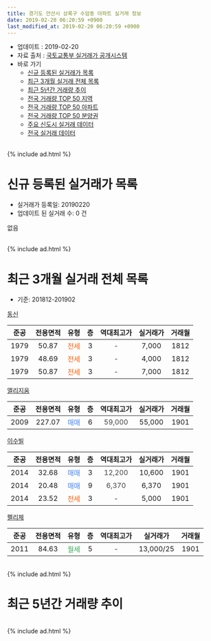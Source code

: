 ```yaml
---
title: 경기도 안산시 상록구 수암동 아파트 실거래 정보
date: 2019-02-20 06:20:59 +0900
last_modified_at: 2019-02-20 06:20:59 +0900
---
```


* 업데이트 : 2019-02-20
* 자료 출처 : [국토교통부 실거래가 공개시스템](http://rt.molit.go.kr)
* 바로 가기
    * [신규 등록된 실거래가 목록](#신규-등록된-실거래가-목록)
    * [최근 3개월 실거래 전체 목록](#최근-3개월-실거래-전체-목록)
    * [최근 5년간 거래량 추이](#최근-5년간-거래량-추이)
    * [전국 거래량 TOP 50 지역](https://inasie.github.io/apt-trade-info/최근-3개월-전국에서-가장-거래가-많이-발생한-지역)
    * [전국 거래량 TOP 50 아파트](https://inasie.github.io/apt-trade-info/최근-3개월-전국에서-가장-거래가-많이-발생한-아파트)
    * [전국 거래량 TOP 50 분양권](https://inasie.github.io/apt-trade-info/최근-3개월-전국에서-가장-거래가-많이-발생한-분양권)
    * [주요 신도시 실거래 데이터](https://inasie.github.io/apt-trade-info/주요-신도시)
    * [전국 실거래 데이터](https://inasie.github.io/apt-trade-info/전국)
<br>
{% include ad.html %}
<br>

# 신규 등록된 실거래가 목록
* 실거래가 등록일: 20190220
* 업데이트 된 실거래 수: 0 건

없음

<br>
{% include ad.html %}
<br>

# 최근 3개월 실거래 전체 목록
* 기준: 201812-201902


[동신](https://search.naver.com/search.naver?query=%EA%B2%BD%EA%B8%B0%EB%8F%84+%EC%95%88%EC%82%B0%EC%8B%9C+%EC%83%81%EB%A1%9D%EA%B5%AC+%EC%88%98%EC%95%94%EB%8F%99+%EB%8F%99%EC%8B%A0)

|준공|전용면적|유형|층|역대최고가|실거래가|거래월|
|:---:|:---:|:---:|:---:|:---:|:---:|:---:|
|1979|50.87|<span style="color:#ff5a00">전세</span>|3|<span style="color:#444444">-</span>|7,000|1812|
|1979|48.69|<span style="color:#ff5a00">전세</span>|3|<span style="color:#444444">-</span>|4,000|1812|
|1979|50.87|<span style="color:#ff5a00">전세</span>|3|<span style="color:#444444">-</span>|7,000|1812|

[엘리지움](https://search.naver.com/search.naver?query=%EA%B2%BD%EA%B8%B0%EB%8F%84+%EC%95%88%EC%82%B0%EC%8B%9C+%EC%83%81%EB%A1%9D%EA%B5%AC+%EC%88%98%EC%95%94%EB%8F%99+%EC%97%98%EB%A6%AC%EC%A7%80%EC%9B%80)

|준공|전용면적|유형|층|역대최고가|실거래가|거래월|
|:---:|:---:|:---:|:---:|:---:|:---:|:---:|
|2009|227.07|<span style="color:#4285f3">매매</span>|6|<span style="color:#444444">59,000</span>|55,000|1901|

[이수빌](https://search.naver.com/search.naver?query=%EA%B2%BD%EA%B8%B0%EB%8F%84+%EC%95%88%EC%82%B0%EC%8B%9C+%EC%83%81%EB%A1%9D%EA%B5%AC+%EC%88%98%EC%95%94%EB%8F%99+%EC%9D%B4%EC%88%98%EB%B9%8C)

|준공|전용면적|유형|층|역대최고가|실거래가|거래월|
|:---:|:---:|:---:|:---:|:---:|:---:|:---:|
|2014|32.68|<span style="color:#4285f3">매매</span>|3|<span style="color:#444444">12,200</span>|10,600|1901|
|2014|20.48|<span style="color:#4285f3">매매</span>|9|<span style="color:#444444">6,370</span>|6,370|1901|
|2014|23.52|<span style="color:#ff5a00">전세</span>|3|<span style="color:#444444">-</span>|5,000|1901|

[펠리체](https://search.naver.com/search.naver?query=%EA%B2%BD%EA%B8%B0%EB%8F%84+%EC%95%88%EC%82%B0%EC%8B%9C+%EC%83%81%EB%A1%9D%EA%B5%AC+%EC%88%98%EC%95%94%EB%8F%99+%ED%8E%A0%EB%A6%AC%EC%B2%B4)

|준공|전용면적|유형|층|역대최고가|실거래가|거래월|
|:---:|:---:|:---:|:---:|:---:|:---:|:---:|
|2011|84.63|<span style="color:#34a853">월세</span>|5|<span style="color:#444444">-</span>|13,000/25|1901|


<br>
{% include ad.html %}
<br>

# 최근 5년간 거래량 추이


<div style="width:100%;">
    <canvas id="deal_progress" height="200"></canvas>
</div>

<script>
new Chart(document.getElementById("deal_progress"), {
    type: 'line',
    data: {
        labels: ['201402','201403','201404','201405','201406','201407','201408','201409','201410','201411','201412','201501','201502','201503','201504','201505','201506','201507','201508','201509','201510','201511','201512','201601','201602','201603','201604','201605','201606','201607','201608','201609','201610','201611','201612','201701','201702','201703','201704','201705','201706','201707','201708','201709','201710','201711','201712','201801','201802','201803','201804','201805','201806','201807','201808','201809','201810','201811','201812','201901','201902'],
        datasets: [{
            label: '매매',
            pointRadius: 1,
            data: [8, 8, 3, 4, 2, 5, 4, 2, 3, 4, 3, 2, 9, 6, 9, 4, 7, 5, 5, 8, 5, 4, 2, 4, 2, 7, 3, 2, 7, 6, 7, 10, 7, 6, 2, 1, 4, 10, 3, 5, 9, 5, 6, 3, 6, 3, 10, 5, 7, 5, 3, 3, 5, 4, 3, 6, 3, 2, 0, 3, 0],
            borderColor: "rgba(255, 201, 14, 1)",
            backgroundColor: "rgba(255, 201, 14, 0.5)",
            fill: false,
            lineTension: 0
        },{
            label: '전월세',
            pointRadius: 1,
            data: [4, 3, 2, 4, 0, 5, 0, 6, 3, 6, 1, 1, 0, 4, 4, 1, 1, 3, 5, 1, 3, 5, 4, 4, 3, 4, 1, 3, 1, 1, 2, 0, 2, 3, 0, 2, 2, 0, 3, 1, 1, 2, 1, 3, 2, 4, 1, 6, 1, 3, 1, 1, 2, 4, 2, 1, 7, 2, 3, 2, 0],
            borderColor: "rgba(0, 141, 185, 1)",
            backgroundColor: "rgba(0, 141, 185, 0.5)",
            fill: false,
            lineTension: 0
        }
        ]
    },
    options: {
        responsive: true,
        title: {
            display: false
        },
        tooltips: {
            mode: 'index',
            intersect: false
        },
        hover: {
            mode: 'nearest',
            intersect: true
        },
        scales: {
            xAxes: [{
                display: true,
                scaleLabel: {
                    display: true,
                    labelString: '년/월'
                }
            }],
            yAxes: [{
                display: true,
                ticks: {
                    suggestedMin: 0,
                },
                scaleLabel: {
                    display: true,
                    labelString: '실거래 수'
                }
            }]
        }
    }
});

</script>


<br>
{% include ad.html %}
<br>

